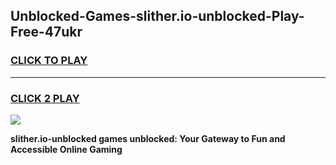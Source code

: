 
## Unblocked-Games-slither.io-unblocked-Play-Free-47ukr
<h3>
<a href="https://premium76.site?title=slither.io-unblocked&ref=23A">CLICK TO PLAY</a></h3>
<hr>

<h3>
<a href="https://premium76.site?title=slither.io-unblocked&ref=23A">CLICK 2 PLAY</a>
  
</h3>

<a href="https://premium76.site?title=slither.io-unblocked&ref=23A"><img src="https://clearcache.store/games.png"></a>


**slither.io-unblocked games unblocked: Your Gateway to Fun and Accessible Online Gaming**

